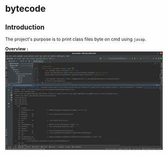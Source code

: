 # bytecode

## Introduction

The project's purpose is to print class files byte on cmd using `javap`.

**Overview :**
![](img/overview.png)
